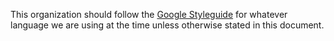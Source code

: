 This organization should follow the [Google Styleguide](https://google.github.io/styleguide/) for whatever language we are using at the time unless otherwise stated in this document.
